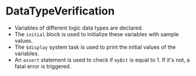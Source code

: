 # DataTypeVerification


- Variables of different logic data types are declared.
- The `initial` block is used to initialize these variables with sample values.
- The `$display` system task is used to print the initial values of the variables.
- An `assert` statement is used to check if `myBit` is equal to 1. If it's not, a fatal error is triggered.
